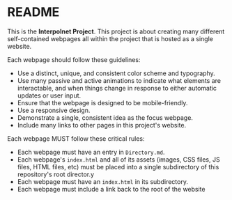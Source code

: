 # README

This is the __Interpolnet Project__. This project is about creating many different self-contained webpages all within the project that is hosted as a single website.

Each webpage should follow these guidelines:
- Use a distinct, unique, and consistent color scheme and typography.
- Use many passive and active animations to indicate what elements are interactable, and when things change in response to either automatic updates or user input.
- Ensure that the webpage is designed to be mobile-friendly.
- Use a responsive design.
- Demonstrate a single, consistent idea as the focus webpage.
- Include many links to other pages in this project's website.

Each webpage MUST follow these critical rules:
- Each webpage must have an entry in `Directory.md`.
- Each webpage's `index.html` and all of its assets (images, CSS files, JS files, HTML files, etc) must be placed into a single subdirectory of this repository's root director.y
- Each webpage must have an `index.html` in its subdirectory.
- Each webpage must include a link back to the root of the website
